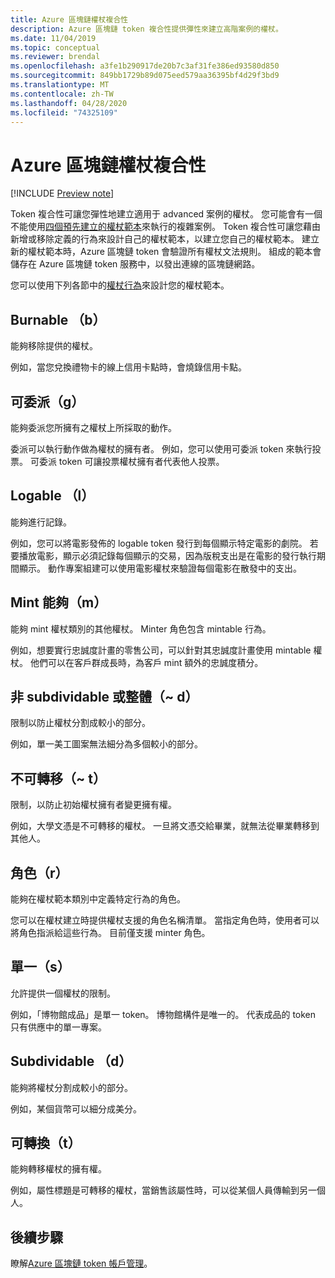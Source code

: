 ```yaml
---
title: Azure 區塊鏈權杖複合性
description: Azure 區塊鏈 token 複合性提供彈性來建立高階案例的權杖。
ms.date: 11/04/2019
ms.topic: conceptual
ms.reviewer: brendal
ms.openlocfilehash: a3fe1b290917de20b7c3af31fe386ed93580d850
ms.sourcegitcommit: 849bb1729b89d075eed579aa36395bf4d29f3bd9
ms.translationtype: MT
ms.contentlocale: zh-TW
ms.lasthandoff: 04/28/2020
ms.locfileid: "74325109"
---
```

# <a name="azure-blockchain-tokens-composability"></a>Azure 區塊鏈權杖複合性

[!INCLUDE [Preview note](./includes/preview.md)]

Token 複合性可讓您彈性地建立適用于 advanced 案例的權杖。 您可能會有一個不能使用[四個預先建立的權杖範本](templates.md#base-token-types)來執行的複雜案例。 Token 複合性可讓您藉由新增或移除定義的行為來設計自己的權杖範本，以建立您自己的權杖範本。 建立新的權杖範本時，Azure 區塊鏈 token 會驗證所有權杖文法規則。 組成的範本會儲存在 Azure 區塊鏈 token 服務中，以發出連線的區塊鏈網路。

您可以使用下列各節中的[權杖行為](templates.md#token-behaviors)來設計您的權杖範本。

## <a name="burnable-b"></a>Burnable （b）

能夠移除提供的權杖。

例如，當您兌換禮物卡的線上信用卡點時，會燒錄信用卡點。

## <a name="delegable-g"></a>可委派（g）

能夠委派您所擁有之權杖上所採取的動作。

委派可以執行動作做為權杖的擁有者。 例如，您可以使用可委派 token 來執行投票。 可委派 token 可讓投票權杖擁有者代表他人投票。

## <a name="logable-l"></a>Logable （l）

能夠進行記錄。

例如，您可以將電影發佈的 logable token 發行到每個顯示特定電影的劇院。 若要播放電影，顯示必須記錄每個顯示的交易，因為版稅支出是在電影的發行執行期間顯示。 動作專案組建可以使用電影權杖來驗證每個電影在散發中的支出。

## <a name="mint-able-m"></a>Mint 能夠（m）

能夠 mint 權杖類別的其他權杖。 Minter 角色包含 mintable 行為。

例如，想要實行忠誠度計畫的零售公司，可以針對其忠誠度計畫使用 mintable 權杖。 他們可以在客戶群成長時，為客戶 mint 額外的忠誠度積分。  

## <a name="non-subdividable-or-whole-d"></a>非 subdividable 或整體（~ d）

限制以防止權杖分割成較小的部分。

例如，單一美工圖案無法細分為多個較小的部分。 

## <a name="non-transferable-t"></a>不可轉移（~ t）

限制，以防止初始權杖擁有者變更擁有權。

例如，大學文憑是不可轉移的權杖。 一旦將文憑交給畢業，就無法從畢業轉移到其他人。

## <a name="roles-r"></a>角色（r）

能夠在權杖範本類別中定義特定行為的角色。

您可以在權杖建立時提供權杖支援的角色名稱清單。 當指定角色時，使用者可以將角色指派給這些行為。 目前僅支援 minter 角色。

## <a name="singleton-s"></a>單一（s）

允許提供一個權杖的限制。

例如，「博物館成品」是單一 token。 博物館構件是唯一的。 代表成品的 token 只有供應中的單一專案。

## <a name="subdividable-d"></a>Subdividable （d）

能夠將權杖分割成較小的部分。

例如，某個貨幣可以細分成美分。

## <a name="transferable-t"></a>可轉換（t）

能夠轉移權杖的擁有權。

例如，屬性標題是可轉移的權杖，當銷售該屬性時，可以從某個人員傳輸到另一個人。

## <a name="next-steps"></a>後續步驟

瞭解[Azure 區塊鏈 token 帳戶管理](account-management.md)。
